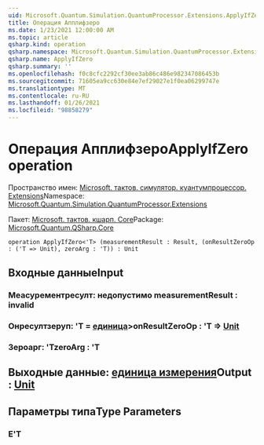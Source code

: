 ```yaml
---
uid: Microsoft.Quantum.Simulation.QuantumProcessor.Extensions.ApplyIfZero
title: Операция Апплифзеро
ms.date: 1/23/2021 12:00:00 AM
ms.topic: article
qsharp.kind: operation
qsharp.namespace: Microsoft.Quantum.Simulation.QuantumProcessor.Extensions
qsharp.name: ApplyIfZero
qsharp.summary: ''
ms.openlocfilehash: f0c8cfc2292cf30ee3ab86c486e982347086453b
ms.sourcegitcommit: 71605ea9cc630e84e7ef29027e1f0ea06299747e
ms.translationtype: MT
ms.contentlocale: ru-RU
ms.lasthandoff: 01/26/2021
ms.locfileid: "98858279"
---
```

# <a name="applyifzero-operation"></a><span data-ttu-id="02d42-102">Операция Апплифзеро</span><span class="sxs-lookup"><span data-stu-id="02d42-102">ApplyIfZero operation</span></span>

<span data-ttu-id="02d42-103">Пространство имен: [Microsoft. тактов. симулятор. куантумпроцессор. Extensions](xref:Microsoft.Quantum.Simulation.QuantumProcessor.Extensions)</span><span class="sxs-lookup"><span data-stu-id="02d42-103">Namespace: [Microsoft.Quantum.Simulation.QuantumProcessor.Extensions](xref:Microsoft.Quantum.Simulation.QuantumProcessor.Extensions)</span></span>

<span data-ttu-id="02d42-104">Пакет: [Microsoft. тактов. кшарп. Core](https://nuget.org/packages/Microsoft.Quantum.QSharp.Core)</span><span class="sxs-lookup"><span data-stu-id="02d42-104">Package: [Microsoft.Quantum.QSharp.Core](https://nuget.org/packages/Microsoft.Quantum.QSharp.Core)</span></span>




```qsharp
operation ApplyIfZero<'T> (measurementResult : Result, (onResultZeroOp : ('T => Unit), zeroArg : 'T)) : Unit
```


## <a name="input"></a><span data-ttu-id="02d42-105">Входные данные</span><span class="sxs-lookup"><span data-stu-id="02d42-105">Input</span></span>

### <a name="measurementresult--__invalidresult__"></a><span data-ttu-id="02d42-106">Меасурементресулт: __недопустимо <Result>__</span><span class="sxs-lookup"><span data-stu-id="02d42-106">measurementResult : __invalid<Result>__</span></span>




### <a name="onresultzeroop--t--unit"></a><span data-ttu-id="02d42-107">Онресултзеруп: 'T = [единица](xref:microsoft.quantum.lang-ref.unit)></span><span class="sxs-lookup"><span data-stu-id="02d42-107">onResultZeroOp : 'T => [Unit](xref:microsoft.quantum.lang-ref.unit)</span></span> 




### <a name="zeroarg--t"></a><span data-ttu-id="02d42-108">Зероарг: 'T</span><span class="sxs-lookup"><span data-stu-id="02d42-108">zeroArg : 'T</span></span>





## <a name="output--unit"></a><span data-ttu-id="02d42-109">Выходные данные: [единица измерения](xref:microsoft.quantum.lang-ref.unit)</span><span class="sxs-lookup"><span data-stu-id="02d42-109">Output : [Unit](xref:microsoft.quantum.lang-ref.unit)</span></span>



## <a name="type-parameters"></a><span data-ttu-id="02d42-110">Параметры типа</span><span class="sxs-lookup"><span data-stu-id="02d42-110">Type Parameters</span></span>

### <a name="t"></a><span data-ttu-id="02d42-111">Е</span><span class="sxs-lookup"><span data-stu-id="02d42-111">'T</span></span>

